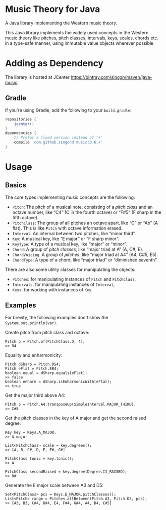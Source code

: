 Music Theory for Java
=====================
A Java library implementing the Western music theory.

This Java library implements the widely used concepts in the Western music theory
like pitches, pitch classes, intervals, keys, scales, chords etc. in a type-safe
manner, using immutable value objects wherever possible.

Adding as Dependency
====================

The library is hosted at JCenter <https://bintray.com/singon/maven/java-music>.

Gradle
------

If you're using Gradle, add the following to your `build.gradle`:

```groovy
repositories {
	jcenter()
}
dependencies {
	// Prefer a fixed version instead of '+'
	compile 'com.github.singond:music:0.6.+'
}
```

Usage
=====

Basics
------
The core types implementing music concepts are the following:

- `Pitch`: The pitch of a musical note, consisting of a _pitch class_ and an
  octave number, like “C4” (C in the fourth octave) or “F#5” (F sharp in
  the fifth octave).
- `PitchClass`: The group of all pitches an octave apart, like “C” or “Ab”
  (A flat). This is like `Pitch` with octave information erased.
- `Interval`: An interval between two pitches, like “minor third”.
- `Key`: A musical key, like “E major” or “F sharp minor”.
- `KeyType`: A type of a musical key, like “major” or “minor”.
- `Chord`: A group of _pitch classes_, like “major triad at A” (A, C#, E).
- `ChordVoicing`: A group of _pitches_, like “major triad at A4” (A4, C#5, E5).
- `ChordType`: A type of a chord, like “major triad” or “diminished seventh”.

There are also some utility classes for manipulating the objects:

- `Pitches`: for manipulating instances of `Pitch` and `PitchClass`,
- `Intervals`: for manipulating instances of `Interval`,
- `Keys`: for working with instances of `Key`.

Examples
--------
For brevity, the following examples don't show the `System.out.println(var)`.

Create pitch from pitch class and octave:

```
Pitch p = Pitch.of(PitchClass.D, 4);
>> D4
```

Equality and enharmonicity:

```
Pitch dSharp = Pitch.DS4;
Pitch eFlat = Pitch.EB4;
boolean equal = dSharp.equals(eFlat);
>> false
boolean enharm = dSharp.isEnharmonicWith(eFlat);
>> true
```

Get the major third above A4:

```
Pitch p = Pitch.A4.transposeUp(SimpleInterval.MAJOR_THIRD);
>> C#5
```
Get the pitch classes in the key of A major and get the second raised degree:

```
Key key = Keys.A_MAJOR;
>> A major

List<PitchClass> scale = key.degrees();
>> [A, B, C#, D, E, F#, G#]

PitchClass tonic = key.tonic();
>> A

PitchClass secondRaised = key.degree(Degree.II_RAISED);
>> B#
```

Generate the E major scale between A3 and D5:

```
Set<PitchClass> pcs = Keys.E_MAJOR.pitchClasses();
List<Pitch> range = Pitches.allBetween(Pitch.A3, Pitch.D5, pcs);
>> [A3, B3, C#4, D#4, E4, F#4, G#4, A4, B4, C#5]
```


